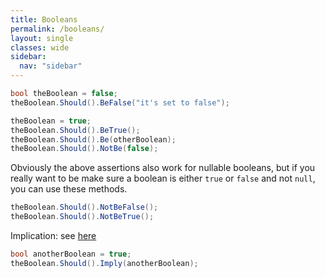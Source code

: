 ```yaml
---
title: Booleans
permalink: /booleans/
layout: single
classes: wide
sidebar:
  nav: "sidebar"
---
```


```csharp
bool theBoolean = false;
theBoolean.Should().BeFalse("it's set to false");

theBoolean = true;
theBoolean.Should().BeTrue();
theBoolean.Should().Be(otherBoolean);
theBoolean.Should().NotBe(false);
```

Obviously the above assertions also work for nullable booleans, but if you really want to be make sure a boolean is either `true` or `false` and not `null`, you can use these methods.

```csharp
theBoolean.Should().NotBeFalse();
theBoolean.Should().NotBeTrue();
```

Implication: see [here](https://mathworld.wolfram.com/Implies.html)
```csharp
bool anotherBoolean = true;
theBoolean.Should().Imply(anotherBoolean);
```
